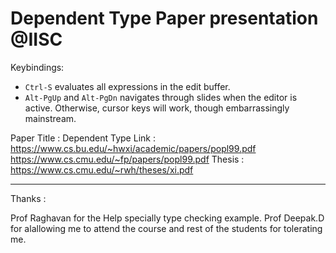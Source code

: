 Dependent Type Paper presentation @IISC  
===================================================================

Keybindings:

* `Ctrl-S` evaluates all expressions in the edit buffer.
* `Alt-PgUp` and `Alt-PgDn` navigates through slides when the editor is active. Otherwise, cursor keys will work, though embarrassingly mainstream.

Paper Title : Dependent Type 
Link : https://www.cs.bu.edu/~hwxi/academic/papers/popl99.pdf
       https://www.cs.cmu.edu/~fp/papers/popl99.pdf
Thesis : https://www.cs.cmu.edu/~rwh/theses/xi.pdf

---------------------------------------------
Thanks : 

Prof Raghavan for the Help specially type checking example. Prof Deepak.D for alallowing me to attend the course and rest of the students for tolerating me.   
